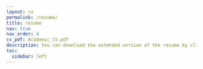 ```yaml
---
layout: cv
permalink: /resume/
title: resume
nav: true
nav_order: 4
cv_pdf: Academic_CV.pdf
description: You can download the extended version of the resume by clicking on the icon on your right!
toc:
  sidebar: left
---
```

